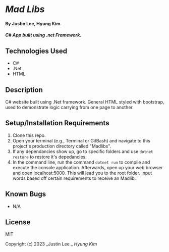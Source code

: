 # _Mad Libs_

#### By Justin Lee, Hyung Kim.

#### _C# App built using .net Framework._

## Technologies Used

* C#
* .Net
* HTML

## Description

C# website built using .Net framework. General HTML styled with bootstrap, used to demonstrate logic carrying from one page to another.

## Setup/Installation Requirements

1. Clone this repo.
2. Open your terminal (e.g., Terminal or GitBash) and navigate to this project's production directory called "Madlibs".
3. If any dependancies show up, go to specific folders and use ``dotnet restore`` to restore it's depedancies.
4. In the command line, run the command ``dotnet run`` to compile and execute the console application. Afterwards, open up your web browser and open localhost:5000. This will lead you to the root folder. Input words based off certain requirements to receive an Madlib.


## Known Bugs

* N/A

## License

MIT

Copyright (c) 2023 _Justin Lee _ _Hyung Kim_ 